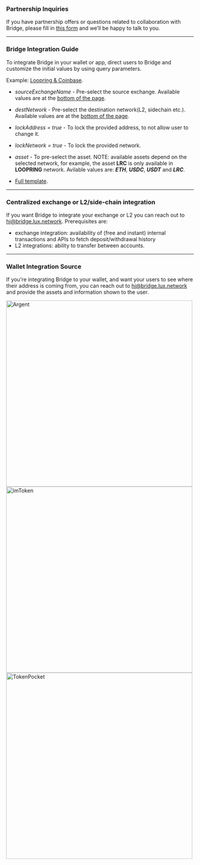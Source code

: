 ### Partnership Inquiries

If you have partnership offers or questions related to collaboration with Bridge, please fill in <a href='https://t507xw0ywxn.typeform.com/to/hecTNbte#name=xxxxx' target='_blank'>this form</a> and we’ll be happy to talk to you.

---

### Bridge Integration Guide

To integrate Bridge in your wallet or app, direct users to Bridge and customize the initial values by using query parameters.

Example: [Loopring & Coinbase](https://bridge.lux.network/?destNetwork=LOOPRING_MAINNET&sourceExchangeName=coinbase).

- *sourceExchangeName* - Pre-select the source exchange. Available values are at the <a href='#bottom2'>bottom of the page</a>.


- *destNetwork* - Pre-select the destination network(L2, sidechain etc.). Available values are at the <a href='#bottom'>bottom of the page</a>.
   
- *lockAddress = true* - To lock the provided address, to not allow user to change it.

- *lockNetwork = true* - To lock the provided network.

- *asset* - To pre-select the asset. NOTE: available assets depend on the selected network, for example, the asset **LRC** is only available in **LOOPRING** network. Avilable values are: ***ETH***, ***USDC***, ***USDT*** and ***LRC***.

- [Full template](https://bridge.lux.network/?destNetwork=zksync_mainnet&destAddress=zksync%3A0x4d70500858f9705ddbd56d007d13bbc92c9c67d1&lockNetwork=true&lockAddress=true&appName=argent&email=tantushyan2736%40gmail.com).

---

### Centralized exchange or L2/side-chain integration

If you want Bridge to integrate your exchange or L2 you can reach out to hi@bridge.lux.network. Prerequisites are:
- exchange integration: availability of (free and instant) internal transactions and APIs to fetch deposit/withdrawal history
- L2 integrations: ability to transfer between accounts.

---

### Wallet Integration Source

If you're integrating Bridge to your wallet, and want your users to see where their address is coming from, you can reach out to hi@bridge.lux.network and provide the assets and information shown to the user.

<Image className='mx-auto' src="/images/argentIntegr.png" alt="Argent" width="500"/> 
<Image className='mx-auto' src="/images/imTokenIntegr.png" alt="imToken" width="500"/>
<Image className='mx-auto' src="/images/tokenPocketIntegr.png" alt="TokenPocket" width="500"/>